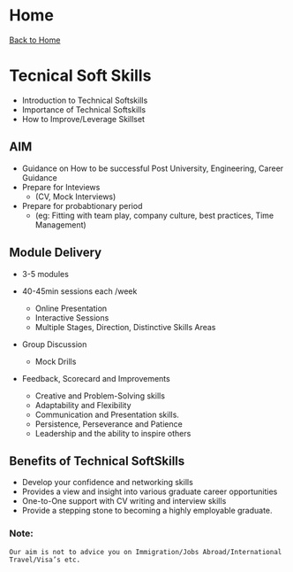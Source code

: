 # Home
[Back to Home](https://apitprogram.github.io/itprogram)

# Tecnical Soft Skills
* Introduction to Technical Softskills
* Importance of Technical Softskills
* How to Improve/Leverage Skillset

## AIM
* Guidance on How to be successful Post University, Engineering, Career Guidance
* Prepare for Inteviews
    * (CV, Mock Interviews)
* Prepare for probabtionary period
    * (eg: Fitting with team play, company culture, best practices, Time Management)

## Module Delivery
* 3-5 modules
* 40-45min sessions each /week
   * Online Presentation
   * Interactive Sessions
   * Multiple Stages, Direction, Distinctive Skills Areas

* Group Discussion
   * Mock Drills

* Feedback, Scorecard and Improvements
   * Creative and Problem-Solving skills
   * Adaptability and Flexibility
   * Communication and Presentation skills.
   * Persistence, Perseverance and Patience
   * Leadership and the ability to inspire others
  
## Benefits of Technical SoftSkills
   * Develop your confidence and networking skills
   * Provides a view and insight into various graduate career opportunities
   * One-to-One support with CV writing and interview skills
   * Provide a stepping stone to becoming a highly employable graduate.

### Note:
`Our aim is not to advice you on Immigration/Jobs Abroad/International Travel/Visa’s etc.`
